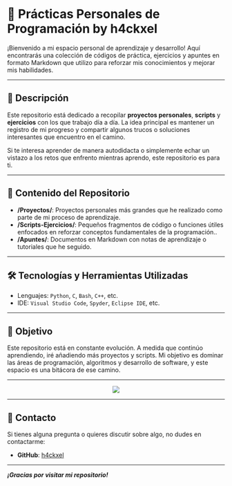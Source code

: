 # 📘 **Prácticas Personales de Programación** by **h4ckxel**

¡Bienvenido a mi espacio personal de aprendizaje y desarrollo! Aquí encontrarás una colección de códigos de práctica, ejercicios y apuntes en formato Markdown que utilizo para reforzar mis conocimientos y mejorar mis habilidades.

---

## 🚀 **Descripción**

Este repositorio está dedicado a recopilar **proyectos personales**, **scripts** y **ejercicios** con los que trabajo día a día. La idea principal es mantener un registro de mi progreso y compartir algunos trucos o soluciones interesantes que encuentro en el camino.

Si te interesa aprender de manera autodidacta o simplemente echar un vistazo a los retos que enfrento mientras aprendo, este repositorio es para ti.

---

## 📂 **Contenido del Repositorio**

- **/Proyectos/**: Proyectos personales más grandes que he realizado como parte de mi proceso de aprendizaje.
- **/Scripts-Ejercicios/**: Pequeños fragmentos de código o funciones útiles enfocados en reforzar conceptos fundamentales de la programación..
- **/Apuntes/**: Documentos en Markdown con notas de aprendizaje o tutoriales que he seguido.

---

## 🛠 **Tecnologías y Herramientas Utilizadas**

- Lenguajes: `Python`, `C`, `Bash`, `C++`, etc.
- IDE: `Visual Studio Code`, `Spyder`, `Eclipse IDE`, etc.

---

## 🎯 **Objetivo**

Este repositorio está en constante evolución. A medida que continúo aprendiendo, iré añadiendo más proyectos y scripts. Mi objetivo es dominar las áreas de programación, algoritmos y desarrollo de software, y este espacio es una bitácora de ese camino.

---
<div align="center">

<img src="https://i.pinimg.com/originals/9f/b0/e9/9fb0e9a48e6b312f4725d9497d31c46a.gif">

</div>

---

## 📧 **Contacto**

Si tienes alguna pregunta o quieres discutir sobre algo, no dudes en contactarme:

- **GitHub**: [h4ckxel](https://github.com/h4ckxel)

---

***¡Gracias por visitar mi repositorio!***
